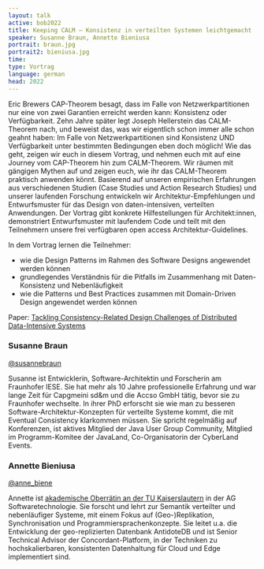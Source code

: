 ```yaml
---
layout: talk
active: bob2022
title: Keeping CALM – Konsistenz in verteilten Systemen leichtgemacht
speaker: Susanne Braun, Annette Bieniusa
portrait: braun.jpg
portrait2: bieniusa.jpg
time: 
type: Vortrag
language: german
head: 2022
---
```


Eric Brewers CAP-Theorem besagt, dass im Falle von Netzwerkpartitionen
nur eine von zwei Garantien erreicht werden kann: Konsistenz oder
Verfügbarkeit. Zehn Jahre später legt Joseph Hellerstein das
CALM-Theorem nach, und beweist das, was wir eigentlich schon immer
alle schon geahnt haben: Im Falle von Netzwerkpartitionen sind
Konsistenz UND Verfügbarkeit unter bestimmten Bedingungen eben doch
möglich! Wie das geht, zeigen wir euch in diesem Vortrag, und nehmen
euch mit auf eine Journey vom CAP-Theorem hin zum CALM-Theorem. Wir
räumen mit gängigen Mythen auf und zeigen euch, wie ihr das
CALM-Theorem praktisch anwenden könnt. Basierend auf unseren
empirischen Erfahrungen aus verschiedenen Studien (Case Studies und
Action Research Studies) und unserer laufenden Forschung entwickeln
wir Architektur-Empfehlungen und Entwurfsmuster für das Design von
daten-intensiven, verteilten Anwendungen. Der Vortrag gibt konkrete
Hilfestellungen für Architekt:innen, demonstriert Entwurfsmuster mit
laufendem Code und teilt mit den Teilnehmern unsere frei verfügbaren
open access Architektur-Guidelines. 

In dem Vortrag lernen die Teilnehmer:

* wie die Design Patterns im Rahmen des Software Designs angewendet werden können
* grundlegendes Verständnis für die Pitfalls im Zusammenhang mit Daten-Konsistenz und Nebenläufigkeit
* wie die Patterns und Best Practices zusammen mit Domain-Driven
  Design angewendet werden können 
  
Paper: [Tackling Consistency-Related Design Challenges of Distributed Data-Intensive Systems](https://arxiv.org/pdf/2108.03758.pdf)

### Susanne Braun

[@susannebraun](http://www.twitter.com/susannebraun)

Susanne ist Entwicklerin, Software-Architektin und Forscherin am
Fraunhofer IESE. Sie hat mehr als 10 Jahre professionelle Erfahrung
und war lange Zeit für Capgmeini sd&m und die Accso GmbH tätig, bevor
sie zu Fraunhofer wechselte. In ihrer PhD erforscht sie wie man zu
besseren Software-Architektur-Konzepten für verteilte Systeme kommt,
die mit Eventual Consistency klarkommen müssen. Sie spricht regelmäßig
auf Konferenzen, ist aktives Mitglied der Java User Group Community,
Mitglied im Programm-Komitee der JavaLand, Co-Organisatorin der
CyberLand Events.

### Annette Bieniusa

[@anne_biene](http://www.twitter.com/anne_biene)

Annette ist [akademische Oberrätin an der TU Kaiserslautern](https://softech.informatik.uni-kl.de/homepage/de/staff/AnnetteBieniusa/) in der AG
Softwaretechnologie. Sie forscht und lehrt zur Semantik verteilter und
nebenläufiger Systeme, mit einem Fokus auf (Geo-)Replikation,
Synchronisation und Programmiersprachenkonzepte. Sie leitet u.a. die
Entwicklung der geo-replizierten Datenbank AntidoteDB und ist Senior
Technical Advisor der Concordant-Platform, in der Techniken zu
hochskalierbaren, konsistenten Datenhaltung für Cloud und Edge
implementiert sind.


